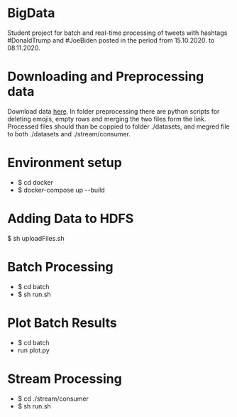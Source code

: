 # BigData
Student project for batch and real-time processing of tweets with hashtags #DonaldTrump and #JoeBiden posted in the period from  15.10.2020. to 08.11.2020.

# Downloading and Preprocessing data
Download data [here](https://www.kaggle.com/manchunhui/us-election-2020-tweets). In folder preprocessing there are python scripts for deleting emojis, empty rows 
and merging the two files form the link. Processed files should than be coppied to folder ./datasets, and megred file to both ./datasets and ./stream/consumer. 

# Environment setup
 - $ cd docker
 - $ docker-compose up --build
 
# Adding Data to HDFS
  $ sh uploadFiles.sh
  
# Batch Processing
  - $ cd batch
  - $ sh run.sh
  
# Plot Batch Results
  - $ cd batch
  - run plot.py
  
# Stream Processing
  - $ cd ./stream/consumer
  - $ sh run.sh
